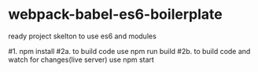 # webpack-babel-es6-boilerplate
ready project skelton to use es6 and modules 

#1. npm install
#2a. to build code use npm run build
#2b. to build code and watch for changes(live server) use npm start

